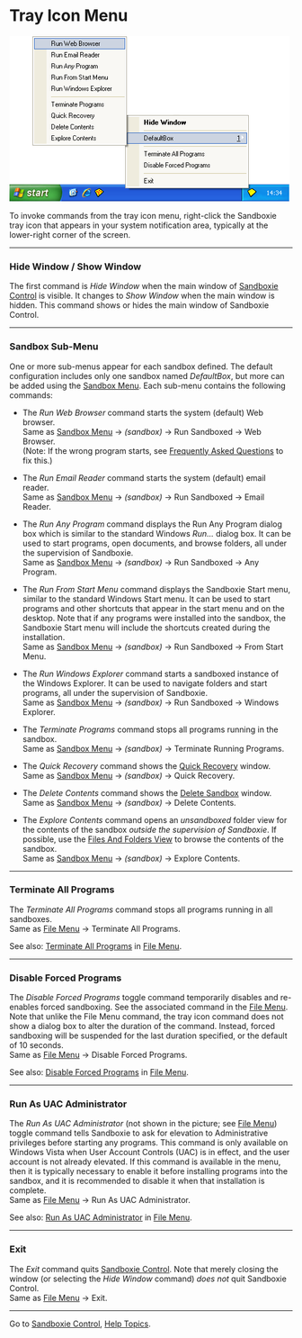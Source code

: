 # Tray Icon Menu

![](../Media/TrayPopupMenu.png)

To invoke commands from the tray icon menu, right-click the Sandboxie tray icon that appears in your system notification area, typically at the lower-right corner of the screen.

* * *

### Hide Window / Show Window

The first command is _Hide Window_ when the main window of [Sandboxie Control](SandboxieControl.md) is visible. It changes to _Show Window_ when the main window is hidden. This command shows or hides the main window of Sandboxie Control.

* * *

### Sandbox Sub-Menu

One or more sub-menus appear for each sandbox defined. The default configuration includes only one sandbox named _DefaultBox_, but more can be added using the [Sandbox Menu](SandboxMenu.md). Each sub-menu contains the following commands:

*   The _Run Web Browser_ command starts the system (default) Web browser.  
    Same as [Sandbox Menu](SandboxMenu.md) -> _(sandbox)_ -> Run Sandboxed -> Web Browser.  
    (Note: If the wrong program starts, see [Frequently Asked Questions](FrequentlyAskedQuestions.md#why-does-the-wrong-program-start-when-i-run-my-default-web-browser-sandboxed) to fix this.)

*   The _Run Email Reader_ command starts the system (default) email reader.  
    Same as [Sandbox Menu](SandboxMenu.md) -> _(sandbox)_ -> Run Sandboxed -> Email Reader.

*   The _Run Any Program_ command displays the Run Any Program dialog box which is similar to the standard Windows _Run..._ dialog box. It can be used to start programs, open documents, and browse folders, all under the supervision of Sandboxie.  
    Same as [Sandbox Menu](SandboxMenu.md) -> _(sandbox)_ -> Run Sandboxed -> Any Program.

*   The _Run From Start Menu_ command displays the Sandboxie Start menu, similar to the standard Windows Start menu. It can be used to start programs and other shortcuts that appear in the start menu and on the desktop. Note that if any programs were installed into the sandbox, the Sandboxie Start menu will include the shortcuts created during the installation.  
    Same as [Sandbox Menu](SandboxMenu.md) -> _(sandbox)_ -> Run Sandboxed -> From Start Menu.

*   The _Run Windows Explorer_ command starts a sandboxed instance of the Windows Explorer. It can be used to navigate folders and start programs, all under the supervision of Sandboxie.  
    Same as [Sandbox Menu](SandboxMenu.md) -> _(sandbox)_ -> Run Sandboxed -> Windows Explorer.

*   The _Terminate Programs_ command stops all programs running in the sandbox.  
    Same as [Sandbox Menu](SandboxMenu.md) -> _(sandbox)_ -> Terminate Running Programs.

*   The _Quick Recovery_ command shows the [Quick Recovery](QuickRecovery.md) window.  
    Same as [Sandbox Menu](SandboxMenu.md) -> _(sandbox)_ -> Quick Recovery.

*   The _Delete Contents_ command shows the [Delete Sandbox](DeleteSandbox.md) window.  
    Same as [Sandbox Menu](SandboxMenu.md) -> _(sandbox)_ -> Delete Contents.

*   The _Explore Contents_ command opens an _unsandboxed_ folder view for the contents of the sandbox _outside the supervision of Sandboxie_. If possible, use the [Files And Folders View](FilesAndFoldersView.md) to browse the contents of the sandbox.  
    Same as [Sandbox Menu](SandboxMenu.md) -> _(sandbox)_ -> Explore Contents.

* * *

### Terminate All Programs

The _Terminate All Programs_ command stops all programs running in all sandboxes.  
Same as [File Menu](FileMenu.md) -> Terminate All Programs.

See also: [Terminate All Programs](FileMenu.md#terminate-all-programs) in [File Menu](FileMenu.md).

* * *

### Disable Forced Programs

The _Disable Forced Programs_ toggle command temporarily disables and re-enables forced sandboxing. See the associated command in the [File Menu](FileMenu.md). Note that unlike the File Menu command, the tray icon command does not show a dialog box to alter the duration of the command. Instead, forced sandboxing will be suspended for the last duration specified, or the default of 10 seconds.  
Same as [File Menu](FileMenu.md) -> Disable Forced Programs.

See also: [Disable Forced Programs](FileMenu.md#disable-forced-programs) in [File Menu](FileMenu.md).

* * *

### Run As UAC Administrator

The _Run As UAC Administrator_ (not shown in the picture; see [File Menu](FileMenu.md)) toggle command tells Sandboxie to ask for elevation to Administrative privileges before starting any programs. This command is only available on Windows Vista when User Account Controls (UAC) is in effect, and the user account is not already elevated. If this command is available in the menu, then it is typically necessary to enable it before installing programs into the sandbox, and it is recommended to disable it when that installation is complete.  
Same as [File Menu](FileMenu.md) -> Run As UAC Administrator.

See also: [Run As UAC Administrator](FileMenu.md#run-as-uac-administrator) in [File Menu](FileMenu.md).

* * *

### Exit

The _Exit_ command quits [Sandboxie Control](SandboxieControl.md). Note that merely closing the window (or selecting the _Hide Window_ command) _does not_ quit Sandboxie Control.  
Same as [File Menu](FileMenu.md) -> Exit.

* * *

Go to [Sandboxie Control](SandboxieControl.md#menus), [Help Topics](HelpTopics.md).


